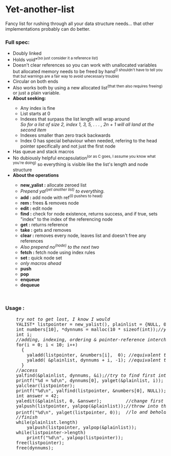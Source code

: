 # Yet-another-list
Fancy list for rushing through all your data structure needs... that other implementations probably can do better.

<h3>Full spec:</h3> <ul><li>Doubly linked</li> 
               <li>Holds void*<sup>(so just consider it a reference list)</sup></li>
               <li>Doesn't clear references so you can work with unallocated variables<br> but allocated memory needs to be freed by hand<sup>(I shouldn't have to tell you that but warnings are a fair way to avoid unecessary trouble)</sup></li>
               <li>Circular on both ends</li>
               <li>Also works both by using a new allocated list<sup>(that then also requires freeing)</sup> or just a plain variable.</li>
               <li><b>About seeking:</b></li><ul>
                  <li>Any index is fine</li>
                  <li>List starts at 0</li>
                  <li>Indexes that surpass the list length will wrap around<br><i>So for a list of size 2, index 1, 3, 5, . . . , 2n + 1 will all land at the second item</i></li>
                  <li>Indexes smaller than zero track backwards</li>
                  <li>Index 0 has special behaviour when needed, refering to the head pointer specifically and not just the first node</li>
               </ul>
               <li>Has queue and stack macros</li>
               <li>No dubiously helpful encapsulation<sup>(or as C goes, I assume you know what you're doing)</sup> so everything is visible like the list's length and node structure</li>
               <li><b>About the operations</b></li><ul>
                  <li><b>new_yalist :</b> allocate zeroed list</li>
                  <li><i>Prepend yal<sup>(yet another list)</sup> to everything.</i></li>
                  <li><b>add :</b> add node with ref<sup>(0 pushes to head)</sup></li>
                  <li><b>rem :</b> frees & removes node</li>
                  <li><b>edit :</b> edit node</li>
                  <li><b>find :</b> check for node existence, returns success, and if true, sets "index" to the index of the referencing node</li>
                  <li><b>get :</b> returns reference</li>
                  <li><b>take :</b> gets and removes</li>
                  <li><b>clear :</b> removes every node, leaves list and doesn't free any references</li>
                  <li><i>Also prepend no<sup>(node)</sup> to the next two</i></li>
                  <li><b>fetch :</b> fetch node using index rules</li>
                  <li><b>set :</b> quick node set</li>
                  <li><i>only macros ahead</i></li>
                  <li><b>push</b> </li>
                  <li><b>pop</b> </li>
                  <li><b>enqueue</b> </li>
                  <li><b>dequeue</b> </li>
               </ul>
             </ul><br>  
<h3>Usage :</h3>
<pre>
    <i>try not to get lost, I know I would</i>
    YALIST* listpointer = new_yalist(), plainlist = {NULL, 0};
    int numbers[10], *dynnums = malloc(10 * sizeof(int));<i>//yes, they will have garbage. The more disorderly the merrier</i>
    int i;
    <i>//adding, indexing, ordering & pointer-reference interchangeability</i>
    for(i = 0; i < 10; i++)
      {
        yaladd(listpointer, &numbers[i],  0); <i>//equivalent to push, list becomes inverted in relation to array</i>
        yaladd( &plainlist, dynnums + i, -1); <i>//equivalent to enqueue, list stays relative to memory pointed by "dynnums"</i>
      }
    <i>//access</i>
    yalfind(&plainlist, dynnums, &i);<i>//try to find first int in dynnums on plainlist</i>
    printf("%d = %d\n", dynnums[0], yalget(&plainlist, i)); <i>//should be equal</i>
    yalclear(listpointer);                                  <i>//reset list</i>
    printf("%d\n", yalfind(listpointer, &numbers[0], NULL));<i>//fail finding</i>
    int answer = 42;
    yaledit(&plainlist, 0, &answer);         <i>//change first from dynnums to &answer</i>
    yalpush(listpointer, yalpop(&plainlist));<i>//throw into the other list</i>
    printf("%d\n", yalget(listpointer, 0));  <i>//lo and behold there it is<sup>(is it?)</sup></i>
    <i>//finish</i>
    while(plainlist.length)
        yalpush(listpointer, yalpop(&plainlist));
    while(listpointer->length)
        printf("%d\n", yalpop(listpointer));
    free(listpointer);
    free(dynnums);
</pre>
